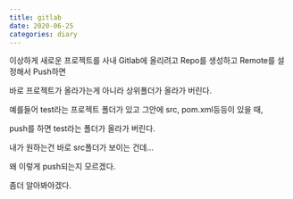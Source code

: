 ```yaml
---
title: gitlab
date: 2020-06-25
categories: diary
---
```

이상하게 새로운 프로젝트를 사내 Gitlab에 올리려고 Repo를 생성하고 Remote를 설정해서 Push하면

바로 프로젝트가 올라가는게 아니라 상위폴더가 올라가 버린다.

예를들어 test라는 프로젝트 폴더가 있고 그안에 src, pom.xml등등이 있을 때, 

push를 하면 test라는 폴더가 올라가 버린다.

내가 원하는건 바로 src폴더가 보이는 건데...

왜 이렇게 push되는지 모르겠다.

좀더 알아봐야겠다.
